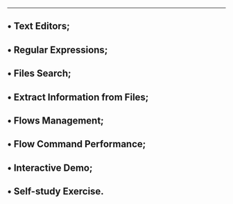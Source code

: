 ------------------------------------------------------------------------
• Text Editors;
----------------------------------------------------------------------
• Regular Expressions;
------------------------------------------------------------------------
• Files Search;
------------------------------------------------------------------------
• Extract Information from Files;
----------------------------------------------------------------------
• Flows Management;
----------------------------------------------------------------------
• Flow Command Performance;
---------------------------------------------------------------------
• Interactive Demo;
--------------------------------------------------------------------
• Self-study Exercise.
-------------------------------------------------------------------------
